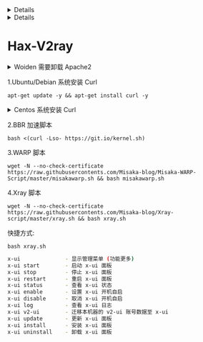 <details>

JetBrains 激活
```sh
-javaagent:C:\Tools\jetbra\ja-netfilter.jar=jetbrains
```

</details>

<details>

# Typecho 多域名设置
* 在Typecho网站根目录下config.inc.php中加上

```php
/**开启动态域名/跨域补救**/
define('__TYPECHO_DYNAMIC_SITE_URL__',true);
```

</details>

# Hax-V2ray

<details>
    <summary>Woiden 需要卸载 Apache2</summary>
    
```shell
service apache2 stop 
systemctl disable apache2
```
    
</details>

1.Ubuntu/Debian 系统安装 Curl

```shell
apt-get update -y && apt-get install curl -y
```

<details>
    <summary>Centos 系统安装 Curl</summary>
    
```shell
yum update -y && yum install curl -y
```
    
</details>

2.BBR 加速脚本

```shell
bash <(curl -Lso- https://git.io/kernel.sh)
```

3.WARP 脚本
```shell
wget -N --no-check-certificate https://raw.githubusercontents.com/Misaka-blog/Misaka-WARP-Script/master/misakawarp.sh && bash misakawarp.sh
```

4.Xray 脚本
```shell
wget -N --no-check-certificate https://raw.githubusercontents.com/Misaka-blog/Xray-script/master/xray.sh && bash xray.sh
```

快捷方式:
```shell
bash xray.sh
```

```sh
x-ui              - 显示管理菜单 (功能更多)
x-ui start        - 启动 x-ui 面板
x-ui stop         - 停止 x-ui 面板
x-ui restart      - 重启 x-ui 面板
x-ui status       - 查看 x-ui 状态
x-ui enable       - 设置 x-ui 开机自启
x-ui disable      - 取消 x-ui 开机自启
x-ui log          - 查看 x-ui 日志
x-ui v2-ui        - 迁移本机器的 v2-ui 账号数据至 x-ui
x-ui update       - 更新 x-ui 面板
x-ui install      - 安装 x-ui 面板
x-ui uninstall    - 卸载 x-ui 面板

```
